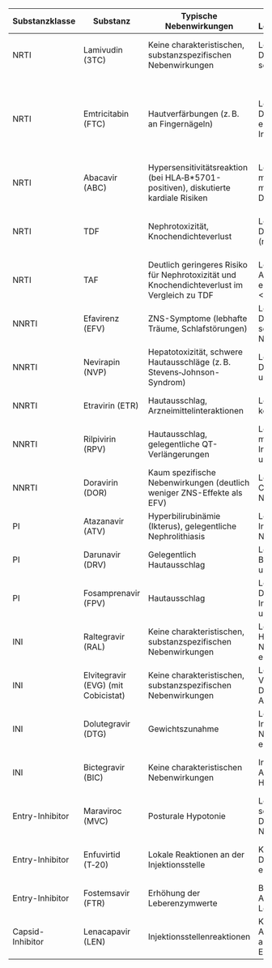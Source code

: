 | Substanzklasse    | Substanz                           | Typische Nebenwirkungen                                                                                  | Anpassung bei Leber-/Niereninsuffizienz                                                                | Schwangerschaft                                                        | Resistenzentwicklung                                                                                           | Handelsname in D                              | Enthalten in FDCs                                                                           | Erstlinien ART |
|-------------------|------------------------------------|----------------------------------------------------------------------------------------------------------|--------------------------------------------------------------------------------------------------------|-----------------------------------------------------------------------|---------------------------------------------------------------------------------------------------------------|----------------------------------------------|---------------------------------------------------------------------------------------------|--------------|
| NRTI              | Lamivudin (3TC)                    | Keine charakteristischen, substanzspezifischen Nebenwirkungen                                            | Leber: unkritisch; Nieren: Dosisreduktion bei schwerer Insuffizienz                                      | Langjährige Praxiserfahrung, uneingeschränkt zugelassen                | Niedrige genetische Barriere; M184V-Mutation tritt rasch bei unzureichender Adhärenz                         | Epivir                                      | Combivir (AZT+3TC), Epzicom/Kivexa (ABC+3TC), Triumeq (ABC+3TC+DTG)                             | Ja           |
| NRTI              | Emtricitabin (FTC)                 | Hautverfärbungen (z. B. an Fingernägeln)                                                                 | Leber: unkritisch; Nieren: Dosisanpassung erforderlich bei Insuffizienz                                  | Umfangreich erprobt und als sicher anerkannt                           | Geringe Barriere; M184V-Mutation tritt bei suboptimaler Adhärenz auf                                          | Emtriva                                     | Truvada (TDF+FTC), Stribild (EVG/Cobicistat/FTC/TDF), Genvoya (EVG/Cobicistat/FTC/TAF), Biktarvy (BIC+FTC+TAF), historisch Atripla (EFV+FTC+TDF) | Ja           |
| NRTI              | Abacavir (ABC)                     | Hypersensitivitätsreaktion (bei HLA‑B*5701-positiven), diskutierte kardiale Risiken                     | Leber: Vorsicht (hepatic metabolisiert); Nieren: meist keine Dosisanpassung                              | Erprobt, unter Beobachtung (HLA-Test notwendig)                        | Moderate Barriere; Resistenzentwicklung schneller bei Monotherapie, stabiler in Kombination                   | Ziagen                                      | Epzicom/Kivexa (ABC+3TC), Triumeq (ABC+3TC+DTG)                                              | Ja           |
| NRTI              | TDF                                | Nephrotoxizität, Knochendichteverlust                                                                    | Leber: unkritisch; Nieren: Dosisanpassung zwingend (renale Ausscheidung)                                  | Sehr gut erprobt, Standard in Schwangerschaftsregimen                  | Hohe genetische Barriere; selten Resistenz bei korrekter Kombination                                            | Viread                                      | Truvada (TDF+FTC), Atripla (EFV+TDF+FTC), Stribild (EVG/Cobicistat/FTC/TDF), Complera (RPV+TDF+FTC)  | Ja           |
| NRTI              | TAF                                | Deutlich geringeres Risiko für Nephrotoxizität und Knochendichteverlust im Vergleich zu TDF             | Leber: in der Regel keine Anpassung; Nieren: eingeschränkt bei eGFR <15 ml/min                           | Daten weniger umfangreich; Anwendung bei entsprechender Indikation      | Vergleichbar mit TDF; robust bei korrekter Kombination                                                         | Wird meist in Kombinationspräparaten angeboten | Biktarvy (BIC+FTC+TAF), Genvoya (EVG/Cobicistat/FTC/TAF)                                      | Ja           |
| NNRTI             | Efavirenz (EFV)                    | ZNS-Symptome (lebhafte Träume, Schlafstörungen)                                                         | Leber: ggf. Dosisanpassung bei schwerer Insuffizienz; Nieren: unkritisch                                  | Teratogene Bedenken (v.a. im 1. Trimester); meist ab dem 2. Trimester eingesetzt | Niedrige genetische Barriere; rasche Resistenzentwicklung bei unzureichender Adhärenz                        | Sustiva                                  | Atripla (EFV+FTC+TDF)                                         | Nein         |
| NNRTI             | Nevirapin (NVP)                    | Hepatotoxizität, schwere Hautausschläge (z. B. Stevens‑Johnson-Syndrom)                                   | Leber: Vorsicht, ggf. Dosisreduktion; Nieren: unkritisch                                               | Länger erprobt, unter sorgfältiger Überwachung eingesetzt                 | Sehr niedrige Barriere; rasche Resistenzentwicklung bei unzureichender Adhärenz                             | Viramune                                 | – (selten in FDCs, meist individuell kombiniert)              | Nein         |
| NNRTI             | Etravirin (ETR)                    | Hautausschlag, Arzneimittelinteraktionen                                                                 | Leber: Vorsicht; Nieren: keine Anpassung nötig                                                          | Daten begrenzt, seltener bevorzugt                                           | Moderater Barrieregrad; Resistenz bei unzureichender Adhärenz möglich                                         | Intelence                                | – (als Einzelkomponente in individuellen Regimen)            | Nein         |
| NNRTI             | Rilpivirin (RPV)                   | Hautausschlag, gelegentliche QT-Verlängerungen                                                           | Leber: Vorsicht bei moderater bis schwerer Insuffizienz; Nieren: unkritisch                             | Begrenzte Daten, meist nicht primär in der Schwangerschaft gewählt           | Niedrige Barriere; rasche Resistenzentwicklung bei suboptimaler Einnahme                                      | Edurant                                  | Complera (RPV+FTC+TDF), in TAF-FDCs (z. T. Odefsey)            | Ja (in ausgewählten Fällen) |
| NNRTI             | Doravirin (DOR)                    | Kaum spezifische Nebenwirkungen (deutlich weniger ZNS-Effekte als EFV)                                   | Leber: Vorsicht wegen CYP3A-Metabolismus; Nieren: unkritisch                                           | Datenlage limitiert                                                         | Moderater Barrieregrad; vorteilhaftes Resistenzprofil bei konsequenter Adhärenz                               | Pifeltro                                 | – (überwiegend als Einzelsubstanz, selten in FDCs)             | Ja           |
| PI                | Atazanavir (ATV)                   | Hyperbilirubinämie (Ikterus), gelegentliche Nephrolithiasis                                              | Leber: bei schwerer Insuffizienz Vorsicht; Nieren: meist unkritisch                                       | Erprobt und zugelassen, engmaschige Überwachung                             | Moderater Barrieregrad; Resistenz meist bei suboptimaler Therapie                                                 | Reyataz (Evotaz)                         | Evotaz (ATV+Cobicistat); individuell mit 2 NRTIs                     | Nein         |
| PI                | Darunavir (DRV)                    | Gelegentlich Hautausschlag                                                                               | Leber: Vorsicht mit Boostern; Nieren: meist unkritisch                                                   | Umfangreich erprobt und als sicher bewertet                                | Hohe genetische Barriere; sehr resistenzrobust                                                                 | Prezista, Prezcobix                      | Prezcobix (DRV+Cobicistat); individuell mit 2 NRTIs                    | Nein         |
| PI                | Fosamprenavir (FPV)                | Hautausschlag                                                                                            | Leber: Vorsicht, ggf. Dosisanpassung bei Insuffizienz; Nieren: meist unkritisch                           | Daten weniger umfangreich, in Einzelfällen erprobt                           | Moderater Barrieregrad; Resistenzentwicklung möglich bei unzureichender Therapie                                  | Lexiva                                   | – (üblicherweise als Einzelkomponente mit Booster)                      | Nein         |
| INI               | Raltegravir (RAL)                  | Keine charakteristischen, substanzspezifischen Nebenwirkungen                                            | Leber: bei schwerer Hepatopathie Vorsicht; Nieren: keine Anpassung erforderlich                           | Umfangreiche Erfahrungen, gut verträglich                                  | Niedrige genetische Barriere; rasche Resistenzentwicklung bei mangelnder Adhärenz                                  | Isentress                                | Einzelkomponente in individuellen Regimen mit 2 NRTIs                  | Ja (weniger vorrangig als DTG/BIC) |
| INI               | Elvitegravir (EVG) (mit Cobicistat)  | Keine charakteristischen, substanzspezifischen Nebenwirkungen                                            | Leber: bei Insuffizienz Vorsicht (ggf. Dosisanpassung); Nieren: Anpassungen möglich                      | Begrenzte Daten; seltener in der Schwangerschaft eingesetzt                | – (enthalten in Stribild, Genvoya)         | Stribild (EVG/Cobicistat/FTC/TDF), Genvoya (EVG/Cobicistat/FTC/TAF)       | Ja           |
| INI               | Dolutegravir (DTG)                 | Gewichtszunahme                                                                                          | Leber: bei schwerer Insuffizienz Vorsicht; Nieren: keine Anpassung erforderlich                           | Aktuelle Daten stützen den Einsatz trotz anfänglicher Bedenken             | Hohe genetische Barriere; sehr resistenzrobust                                                                 | Tivicay                                  | Triumeq (DTG+ABC+3TC); individuell mit 2 NRTIs                         | Ja           |
| INI               | Bictegravir (BIC)                  | Keine charakteristischen Nebenwirkungen                                                                  | In der Regel keine Anpassung; bei schwerer Hepatopathie Vorsicht                                        | Daten in Schwangerschaft begrenzt – Nutzen-Risiko-Abwägung erforderlich      | Hohe genetische Barriere; vergleichbar mit DTG                                                                 | – (enthalten in Biktarvy)                  | Biktarvy (BIC+FTC+TAF)                                                  | Ja           |
| Entry-Inhibitor   | Maraviroc (MVC)                    | Posturale Hypotonie                                                                                        | Leber: bei mäßiger bis schwerer Insuffizienz Dosisanpassung erwägen; Nieren: unkritisch                  | Begrenzte Erfahrungen, meist nicht als erste Wahl                         | Moderate Barriere; Virustropismuswechsel können Resistenz begünstigen                                             | Selzentry                                | – (selten Bestandteil fester Kombinationspräparate)                     | Nein         |
| Entry-Inhibitor   | Enfuvirtid (T‑20)                   | Lokale Reaktionen an der Injektionsstelle                                                                  | Keine spezifische Dosisanpassung erforderlich                                                            | Begrenzte Daten; vorwiegend bei therapieresistenten Fällen eingesetzt         | Niedrige Barriere; rasche Resistenzentwicklung bei Monotherapie/unzureichender Kombination                         | Fuzeon                                   | – (keine FDCs; ausschließlich als Einzelpräparat)                      | Nein         |
| Entry-Inhibitor   | Fostemsavir (FTR)                  | Erhöhung der Leberenzymwerte                                                                               | Bisher keine spezifischen Anpassungen; bei Leberinsuffizienz Vorsicht                                     | Sehr begrenzte Daten                                                      | Moderate Barriere; Resistenzentwicklung möglich bei unzureichender Adhärenz                                      | Rukobia                                  | – (als Einzelkomponente in individuellen Regimen)      | Nein         |
| Capsid-Inhibitor  | Lenacapavir (LEN)                  | Injektionsstellenreaktionen                                                                                | Keine etablierten Anpassungsempfehlungen aufgrund begrenzter Erfahrung                                   | Sehr wenige Erfahrungen; nicht als Standard empfohlen                      | Erste Daten deuten auf hohe Barriere hin; Langzeiterfahrungen begrenzt                                             | Sunlenca (vergleichbar)                  | – (derzeit als Einzelkomponente in individuellen Regimen)               | Nein         |
